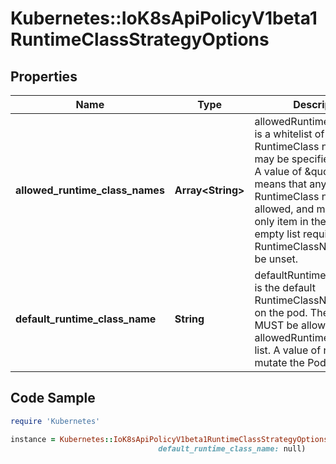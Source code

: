 # Kubernetes::IoK8sApiPolicyV1beta1RuntimeClassStrategyOptions

## Properties

Name | Type | Description | Notes
------------ | ------------- | ------------- | -------------
**allowed_runtime_class_names** | **Array&lt;String&gt;** | allowedRuntimeClassNames is a whitelist of RuntimeClass names that may be specified on a pod. A value of \&quot;*\&quot; means that any RuntimeClass name is allowed, and must be the only item in the list. An empty list requires the RuntimeClassName field to be unset. | 
**default_runtime_class_name** | **String** | defaultRuntimeClassName is the default RuntimeClassName to set on the pod. The default MUST be allowed by the allowedRuntimeClassNames list. A value of nil does not mutate the Pod. | [optional] 

## Code Sample

```ruby
require 'Kubernetes'

instance = Kubernetes::IoK8sApiPolicyV1beta1RuntimeClassStrategyOptions.new(allowed_runtime_class_names: null,
                                 default_runtime_class_name: null)
```


